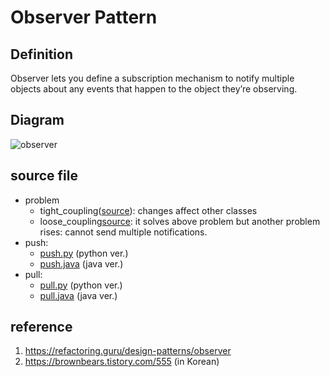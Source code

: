 # Observer Pattern

## Definition
 Observer lets you define a subscription mechanism to notify multiple objects about any events that happen to the object they’re observing.

## Diagram
![observer](http://www.plantuml.com/plantuml/proxy?cache=no&src=https://raw.githubusercontent.com/spa46/design_patterns/master/behavioral/observer/class_diagram.uml)

## source file
- problem
  - tight_coupling([source](tight_coupling.java)): changes affect other classes 
  - loose_coupling[source](loose_coupling.java): it solves above problem but another problem rises: cannot send multiple notifications.
- push:
  - [push.py](push.py) (python ver.)
  - [push.java](push.java) (java ver.)
- pull:
  - [pull.py](pull.py) (python ver.)
  - [pull.java](pull.java) (java ver.)

## reference
1. https://refactoring.guru/design-patterns/observer
2. https://brownbears.tistory.com/555 (in Korean)
